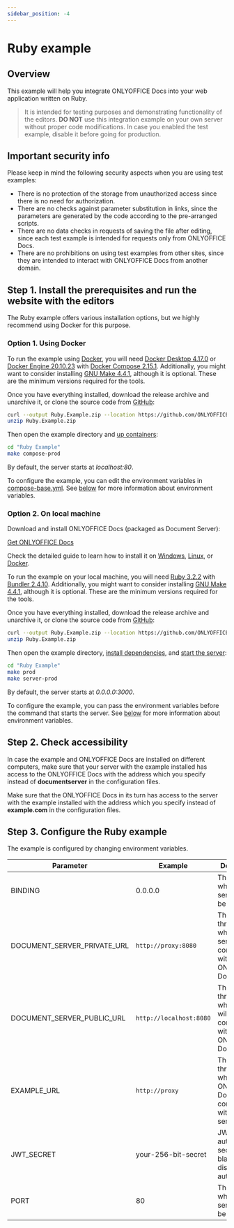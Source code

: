 ```yaml
---
sidebar_position: -4
---
```


# Ruby example

## Overview

This example will help you integrate ONLYOFFICE Docs into your web application written on Ruby.

> It is intended for testing purposes and demonstrating functionality of the editors. **DO NOT** use this integration example on your own server without proper code modifications. In case you enabled the test example, disable it before going for production.

## Important security info

Please keep in mind the following security aspects when you are using test examples:

- There is no protection of the storage from unauthorized access since there is no need for authorization.
- There are no checks against parameter substitution in links, since the parameters are generated by the code according to the pre-arranged scripts.
- There are no data checks in requests of saving the file after editing, since each test example is intended for requests only from ONLYOFFICE Docs.
- There are no prohibitions on using test examples from other sites, since they are intended to interact with ONLYOFFICE Docs from another domain.

## Step 1. Install the prerequisites and run the website with the editors

The Ruby example offers various installation options, but we highly recommend using Docker for this purpose.

### Option 1. Using Docker

To run the example using [Docker](https://www.docker.com/), you will need [Docker Desktop 4.17.0](https://docs.docker.com/desktop/) or [Docker Engine 20.10.23](https://docs.docker.com/engine/) with [Docker Compose 2.15.1](https://docs.docker.com/compose/). Additionally, you might want to consider installing [GNU Make 4.4.1](https://www.gnu.org/software/make/), although it is optional. These are the minimum versions required for the tools.

Once you have everything installed, download the release archive and unarchive it, or clone the source code from [GitHub](https://github.com/ONLYOFFICE/document-server-integration/tree/master/web/documentserver-example/ruby):

``` sh
curl --output Ruby.Example.zip --location https://github.com/ONLYOFFICE/document-server-integration/releases/latest/download/Ruby.Example.zip
unzip Ruby.Example.zip
```

Then open the example directory and [up containers](https://github.com/ONLYOFFICE/document-server-integration/blob/eaa06d1919ee92b72c945e14aa8d96871dd26879/web/documentserver-example/ruby/Makefile#L46):

``` sh
cd "Ruby Example"
make compose-prod
```

By default, the server starts at *localhost:80*.

To configure the example, you can edit the environment variables in [compose-base.yml](https://github.com/ONLYOFFICE/document-server-integration/blob/eaa06d1919ee92b72c945e14aa8d96871dd26879/web/documentserver-example/ruby/compose-base.yml). See [below](#step-3-configure-the-ruby-example) for more information about environment variables.

### Option 2. On local machine

Download and install ONLYOFFICE Docs (packaged as Document Server):

[Get ONLYOFFICE Docs](https://www.onlyoffice.com/download-docs.aspx?from=api#docs-developer)

Check the detailed guide to learn how to install it on [Windows](https://helpcenter.onlyoffice.com/installation/docs-developer-install-windows.aspx?from=api_ruby_example), [Linux](https://helpcenter.onlyoffice.com/installation/docs-developer-install-ubuntu.aspx?from=api_ruby_example), or [Docker](https://helpcenter.onlyoffice.com/installation/docs-developer-install-docker.aspx?from=api_ruby_example).

To run the example on your local machine, you will need [Ruby 3.2.2](https://www.ruby-lang.org/en/) with [Bundler 2.4.10](https://bundler.io/). Additionally, you might want to consider installing [GNU Make 4.4.1](https://www.gnu.org/software/make/), although it is optional. These are the minimum versions required for the tools.

Once you have everything installed, download the release archive and unarchive it, or clone the source code from [GitHub](https://github.com/ONLYOFFICE/document-server-integration/tree/master/web/documentserver-example/ruby):

``` sh
curl --output Ruby.Example.zip --location https://github.com/ONLYOFFICE/document-server-integration/releases/latest/download/Ruby.Example.zip
unzip Ruby.Example.zip
```

Then open the example directory, [install dependencies](https://github.com/ONLYOFFICE/document-server-integration/blob/eaa06d1919ee92b72c945e14aa8d96871dd26879/web/documentserver-example/ruby/Makefile#L33), and [start the server](https://github.com/ONLYOFFICE/document-server-integration/blob/eaa06d1919ee92b72c945e14aa8d96871dd26879/web/documentserver-example/ruby/Makefile#L42):

``` sh
cd "Ruby Example"
make prod
make server-prod
```

By default, the server starts at *0.0.0.0:3000*.

To configure the example, you can pass the environment variables before the command that starts the server. See [below](#step-3-configure-the-ruby-example) for more information about environment variables.

## Step 2. Check accessibility

In case the example and ONLYOFFICE Docs are installed on different computers, make sure that your server with the example installed has access to the ONLYOFFICE Docs with the address which you specify instead of **documentserver** in the configuration files.

Make sure that the ONLYOFFICE Docs in its turn has access to the server with the example installed with the address which you specify instead of **example.com** in the configuration files.

## Step 3. Configure the Ruby example

The example is configured by changing environment variables.

| Parameter                      | Example                 | Description                                                             |
| ------------------------------ | ----------------------- | ----------------------------------------------------------------------- |
| BINDING                        | 0.0.0.0                 | The address where the server should be started.                         |
| DOCUMENT\_SERVER\_PRIVATE\_URL | `http://proxy:8080`     | The URL through which the server will communicate with ONLYOFFICE Docs. |
| DOCUMENT\_SERVER\_PUBLIC\_URL  | `http://localhost:8080` | The URL through which a user will communicate with ONLYOFFICE Docs.     |
| EXAMPLE\_URL                   | `http://proxy`          | The URL through which ONLYOFFICE Docs will communicate with the server. |
| JWT\_SECRET                    | your-256-bit-secret     | JWT authorization secret. Leave blank to disable authorization.         |
| PORT                           | 80                      | The port on which the server should be running.                         |
